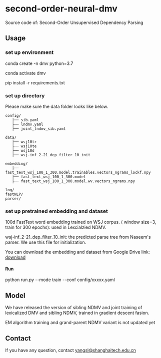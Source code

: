 # second-order-neural-dmv

Source code of:  Second-Order Unsupervised Dependency Parsing

## Usage

### set up environment

conda create -n dmv python=3.7

conda activate dmv

pip install -r requirements.txt

### set up directory

Please make sure the data folder looks like below.

```
config/
   ├── sib.yaml
   ├── lndmv.yaml
   ├── joint_lndmv_sib.yaml

data/
   ├── wsj10tr    
   ├── wsj10te
   ├── wsj10d
   ├── wsj-inf_2-21_dep_filter_10_init

embedding/
   ├── fast_text_wsj_100_1_300.model.trainables.vectors_ngrams_lockf.npy
   ├── fast_text_wsj_100_1_300.model
   ├── fast_text_wsj_100_1_300.model.wv.vectors_ngrams.npy

log/
fastNLP/
parser/
```

### set up pretrained embedding and dataset

100d FastText word embedding trained on WSJ corpus.  ( window size=3, train for 300 epochs): used in Lexcialzied NDMV. 

wsj-inf_2-21_dep_filter_10_init:  the predicted parse tree from Naseem's parser. We use this file for initialization.

 You can download the embedding and dataset from Google Drive link:   [download](https://drive.google.com/drive/folders/1Dn89gL28Gb2j7Fv6UdEVb4YdtA-fl5aO?usp=sharing)

#### Run

python run.py --mode train --conf config/xxxxx.yaml

### 

## Model

We have released the version of sibling NDMV and joint training of lexicalized DMV and sibling NDMV, trained in gradient descent fasion.

EM algorithm training and grand-parent NDMV variant is not updated yet

## Contact
If you have any question, contact yangsl@shanghaitech.edu.cn